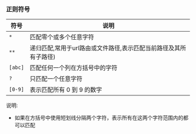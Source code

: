 ### 正则符号

| 符号 | 说明 |
|--------|--------|
|   `*`     |     匹配零个或多个任意字符   |
|   `**`     |     递归匹配,常用于url路由或文件路径,表示匹配当前路径及其所有子路径)   |
|   `[abc]`     |     匹配任何一个列在方括号中的字符   |
|   `?`     |     只匹配一个任意字符   |
|   `[0-9]`     |      表示匹配所有 0 到 9 的数字   |

说明:

- 如果在方括号中使用短划线分隔两个字符，表示所有在这两个字符范围内的都可以匹配
